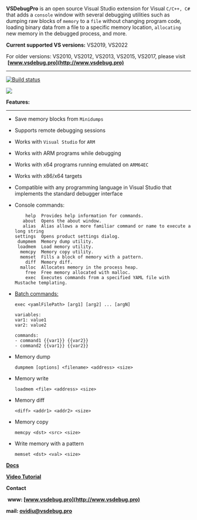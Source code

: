  **VSDebugPro** 
is an open source Visual Studio extension for Visual `C/C++, C#` that adds a `console` window with several debugging utilities such as dumping raw blocks of `memory` to a `file` without changing program code, loading binary data from a file to a specific memory location, `allocating` new memory in the debugged process, and more.

**Current supported VS versions:**  VS2019, VS2022

For older versions: VS2010, VS2012, VS2013, VS2015, VS2017, please visit  **[www.vsdebug.pro](http://www.vsdebug.pro)**

---
[![Build status](https://ci.appveyor.com/api/projects/status/y1b8p5ncabjbv4kn?svg=true)](https://ci.appveyor.com/project/ovidiuvio/vsdebugpro)

![](http://www.vsdebug.pro/assets/gif/dumpbuffer.gif)

**Features:**

---

- Save memory blocks from `Minidumps`
- Supports remote debugging sessions
- Works with `Visual Studio` for `ARM`
- Works with ARM programs while debugging
- Works with x64 programs running emulated on `ARM64EC`
- Works with x86/x64 targets
- Compatible with any programming language in Visual Studio that implements the standard debugger interface
- Console commands:

    ```
        help  Provides help information for commands.
       about  Opens the about window.
       alias  Alias allows a more familiar command or name to execute a long string
    settings  Opens product settings dialog.
     dumpmem  Memory dump utility.
     loadmem  Load memory utility.
      memcpy  Memory copy utility.
      memset  Fills a block of memory with a pattern.
        diff  Memory diff.
      malloc  Allocates memory in the process heap.
        free  Free memory allocated with malloc.
        exec  Executes commands from a specified YAML file with Mustache templating.
    ```

 - [Batch commands:]( https://www.vsdebug.pro/pages/docs/exec.html)

    `exec <yamlFilePath> [arg1] [arg2] ... [argN]`

    ```
    variables:
    var1: value1
    var2: value2

    commands:
    - command1 {{var1}} {{var2}}
    - command2 {{var1}} {{var2}}
    ```
- Memory dump

    `dumpmem [options] <filename> <address> <size>`

- Memory write

    `loadmem <file> <address> <size>`
    
- Memory diff

    `<diff> <addr1> <addr2> <size>`

- Memory copy

    `memcpy <dst> <src> <size>`

- Write memory with a pattern

    `memset <dst> <val> <size>`




[**Docs**](http://www.vsdebug.pro/pages/docs.html)

[**Video Tutorial**](https://youtu.be/u7JfatQdGs0)

**Contact**

 **www: [www.vsdebug.pro](http://www.vsdebug.pro)**

 **mail: [ovidiu@vsdebug.pro](mailto:ovidiu@vsdebug.pro?subject=VSDebugPro)**